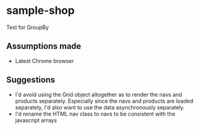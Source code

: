 # sample-shop

Test for GroupBy

## Assumptions made

* Latest Chrome browser

## Suggestions

* I'd avoid using the Grid object altogether as to render the navs and products separately. Especially since the navs and products are loaded separately, I'd also want to use the data asynchronously separately.
* I'd rename the HTML nav class to navs to be consistent with the javascript arrays